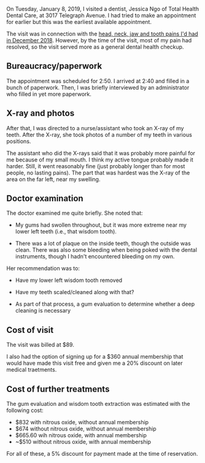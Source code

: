 On Tuesday, January 8, 2019, I visited a dentist, Jessica Ngo of Total
Health Dental Care, at 3017 Telegraph Avenue. I had tried to make an
appointment for earlier but this was the earliest available appointment.

The visit was in connection with the [head, neck, jaw and tooth pains
I'd had in December
2018](2018-12-head-neck-jaw-tooth-pain.md). However, by the time of
the visit, most of my pain had resolved, so the visit served more as a
general dental health checkup.

## Bureaucracy/paperwork

The appointment was scheduled for 2:50. I arrived at 2:40 and filled
in a bunch of paperwork. Then, I was briefly interviewed by an
administrator who filled in yet more paperwork. 

## X-ray and photos

After that, I was directed to a nurse/assistant who took an X-ray of
my teeth. After the X-ray, she took photos of a number of my teeth in
various positions.

The assistant who did the X-rays said that it was probably more
painful for me because of my small mouth. I think my active tongue
probably made it harder. Still, it went reasonably fine (just probably
longer than for most people, no lasting pains). The part that was
hardest was the X-ray of the area on the far left, near my swelling.

## Doctor examination

The doctor examined me quite briefly. She noted that:

* My gums had swollen throughout, but it was more extreme near my
  lower left teeth (i.e., that wisdom tooth).

* There was a lot of plaque on the inside teeth, though the outside
  was clean. There was also some bleeding when being poked with the
  dental instruments, though I hadn't encountered bleeding on my own.

Her recommendation was to:

* Have my lower left wisdom tooth removed

* Have my teeth scaled/cleaned along with that?

* As part of that process, a gum evaluation to determine whether a
  deep cleaning is necessary

## Cost of visit

The visit was billed at $89.

I also had the option of signing up for a $360 annual membership that
would have made this visit free and given me a 20% discount on later
medical traetments.

## Cost of further treatments

The gum evaluation and wisdom tooth extraction was estimated with the
following cost:

* $832 with nitrous oxide, without annual membership
* $674 without nitrous oxide, without annual membership
* $665.60 wih nitrous oxide, with annual membership
* ~$510 without nitrous oxide, with annual membership

For all of these, a 5% discount for payment made at the time of
reservation.


